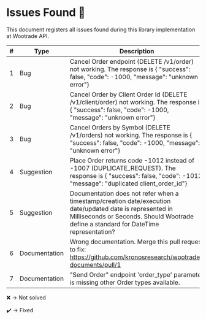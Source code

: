 # Issues Found :triangular_flag_on_post:
This document registers all issues found during this library implementation at Wootrade API.


| # | Type          | Description                                                                                                                                               | Status |
|----|---------------|-----------------------------------------------------------------------------------------------------------------------------------------------------------|--------|
| 1 | Bug           | Cancel Order endpoint (DELETE /v1/order) not working. The response is  {  "success": false,  "code": -1000,  "message": "unknown error"}                  | :x:    |
| 2 | Bug           | Cancel Order by Client Order Id (DELETE /v1/client/order) not working. The response is  {  "success": false,  "code": -1000,  "message": "unknown error"} | :x:    |
| 3 | Bug           | Cancel Orders by Symbol (DELETE /v1/orders) not working. The response is {  "success": false,  "code": -1000,  "message": "unknown error"}             | :x:    |
| 4 | Suggestion    | Place Order returns code -1012 instead of -1007 (DUPLICATE_REQUEST). The response is {  "success": false,  "code": -1012,  "message": "duplicated client_order_id"}        | :x:    |
| 5 | Suggestion    | Documentation does not refer when a timestamp/creation date/execution date/updated date is represented in Milliseconds or Seconds. Should Wootrade define a standard for DateTime representation? | :x:    |
| 6 | Documentation | Wrong documentation. Merge this pull request to fix: https://github.com/kronosresearch/wootrade-documents/pull/1                                          | :x:    |
| 7 | Documentation | "Send Order" endpoint 'order_type' parameter is missing other Order types available.                                                                      | :x:    |


:x: -> Not solved

:heavy_check_mark: -> Fixed
